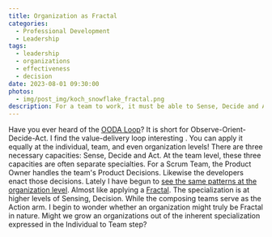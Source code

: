 ```yaml
---
title: Organization as Fractal
categories:
  - Professional Development
  - Leadership
tags:
  - leadership
  - organizations
  - effectiveness
  - decision
date: 2023-08-01 09:30:00
photos: 
  - img/post_img/koch_snowflake_fractal.png
description: For a team to work, it must be able to Sense, Decide and Act. Could the minimal design for a team fractal outward and apply at the organization level?
---
```

Have you ever heard of the [OODA Loop](https://en.wikipedia.org/wiki/OODA_loop)? It is short for Observe-Orient-Decide-Act. I find the value-delivery loop interesting . You can apply it equally at the individual, team, and even organization levels! There are three necessary capacities: Sense, Decide and Act. At the team level, these three capacities are often separate specialties. For a Scrum Team, the Product Owner handles the team's Product Decisions. Likewise the developers enact those decisions. Lately I have begun to [see the same patterns at the organization level](https://videos.itrevolution.com/watch/467488959/). Almost like applying a [Fractal](https://en.wikipedia.org/wiki/Fractal). The specialization is at higher levels of Sensing, Decision. While the composing teams serve as the Action arm. I begin to wonder whether an organization might truly be Fractal in nature. Might we grow an organizations out of the inherent specialization expressed in the Individual to Team step?
